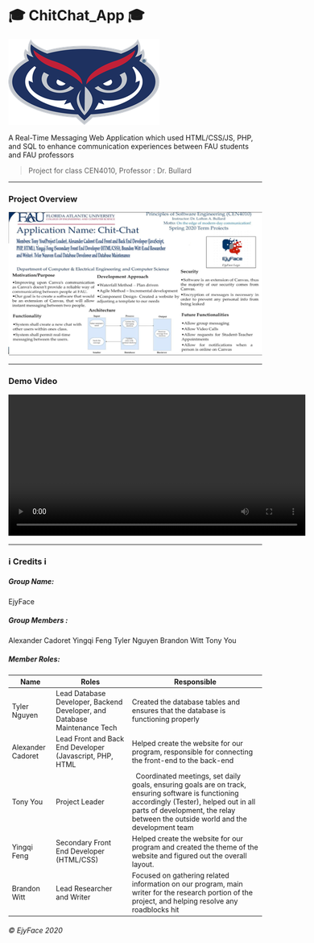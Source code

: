# 🎓 ChitChat_App 🎓
![Hello](./images/message_owl.png)

A Real-Time Messaging Web Application which used HTML/CSS/JS, PHP, and SQL to enhance communication experiences between FAU students and FAU professors
> Project for class CEN4010, Professor : Dr. Bullard
- - -
### Project Overview
![ChitChat](./images/project_img.png)

- - -
### Demo Video
<video width="590" height="280" controls loading="lazy">
<source src="/demo_video/chitchat.mp4" type="video/mp4">Your browser does not support HTML video.</video>

- - -
### ℹ️ Credits ℹ️
##### Group Name: 
EjyFace
##### Group Members : 
Alexander Cadoret
Yingqi Feng
Tyler Nguyen
Brandon Witt
Tony You

##### Member Roles:
|Name|Roles|Responsible|
|--|--|--|
|Tyler Nguyen|Lead Database Developer, Backend Developer, and Database Maintenance Tech|Created the database tables and ensures that the database is functioning properly|
|Alexander Cadoret|Lead Front and Back End Developer (Javascript, PHP, HTML|Helped create the website for our program, responsible for connecting the front-end to the back-end|
|Tony You|Project Leader|  Coordinated meetings, set daily goals, ensuring goals are on track, ensuring software is functioning accordingly (Tester), helped out in all parts of development, the relay between the outside world and the development team|
|Yingqi Feng|Secondary Front End Developer (HTML/CSS)|Helped create the website for our program and created the theme of the website and figured out the overall layout.
|Brandon Witt|Lead Researcher and Writer|Focused on gathering related information on our program, main writer for the research portion of the project, and helping resolve any roadblocks hit|

###### © EjyFace 2020





